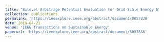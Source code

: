 ```yaml
---
title: "Bilevel Arbitrage Potential Evaluation for Grid-Scale Energy Storage Considering Wind Power and LMP Smoothing Effect"
collection: publications
permalink: 'https://ieeexplore.ieee.org/abstract/document/8057838'
date: 2018-04-21
venue: 'IEEE Transactions on Sustainable Energy'
paperurl: 'https://ieeexplore.ieee.org/abstract/document/8057838'
---
```

